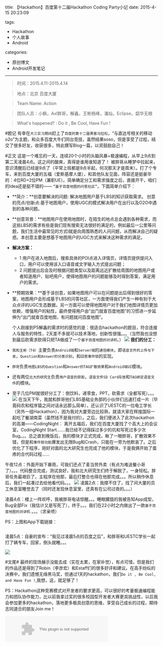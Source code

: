title: 【Hackathon】百度第十二届Hackathon Coding Party小记
date: 2015-4-15 20:23:09

tags:

 -  Hackathon
 - 个人故事
 -  Android

categories:

 - 原创博文
 - Android开发笔记

---

>时间：2015.4.11-2015.4.14

>地点：北京 百度大厦

>Team Name: Action

>团队人员：小枫，Axl胖哥，解鑫，王彬杨峰，潘灿，Eclipse，韶华无根

>What's happened? : Do it , Be Cool, Have Fun !


#题记
有幸在`大三实习期间`赶上了`百度的第十二届黑客马拉松`，“与直达号相关的移动o2o”为主题，和众多百度大牛们同台竞技，虽然结果soso，但是享受了过程，结交了很多好友，收获很多，特此撰写Blog一篇，以资鼓励自己！
<!--more-->
 
#正文
这是一个难忘的一天，连续20个小时的头脑风暴+极速编程，从早上9点到第二天凌晨4点。这之间的酸爽，真得是谁用谁知道了！
        被胖哥从睡梦中拉起来，意识清醒后已经是9点了（平常上班都是9点半起，何况那天才是周末）。打了个专车，来到百度大厦的五福（爱斯基摩人堡），和其他队友见面，阵容还是挺豪华的：4位RD+2位PM（兼职UE）。简单确定分工和需求强度之后，直接开干，咱们的Idea还是挺不错的—— ` “基于百度地图的问答社区” `，下面简单介绍下：
        
  - **简介：**创意要解决的问题: 解决地图用户基于LBS的知识获取需求。 创意的亮点/创新点:基于地图用户，使用UGC的模式解决用户在出行以及O2O中遇到的各种问题。
  
  - **创意背景：**地图用户在使用地图时，在陌生的地点总会遇到各种需求，而这些LBS的需求有些是我们现有搜索无法很好的满足的，例如最后一公里等问题，我们生活中最常见的方式I就是向周围熟悉的人问问题，从而解决自己的疑惑。本创意主要是想基于地图用户的UGC方式来解决这种需求的满足。
  
   - **解决方案：**
     - 1 用户在进入地图后，搜索具体的POI点进入详情页，详情页提供提问入口，用户可以使用该入口语音或文字输入方式提出问题；
     -  2 问题提出后会及时根据问题类型以及距离远近扩散给周围的地图用户或者知道用户、贴吧用户，使得地图用户的问题能够及时得到答案，满足用户的需求。
     
 - **预期效果：**基于该创意，如果地图用户可以在问题提出后得到很好的答案，地图用户会形成基于LBS的问答社区，一方面使得我们产生一种有别于大众点评的UGC生态数据，另一方面可以使得地图用户对于我们地图详情页更加依赖，增强用户的粘性，最终使得用户由“出门就查百度地图”的习惯进一步延伸为“出门就查百度地图，有问题就问百度地图”。        
 
   个人刚接到P5解鑫的需求时的感觉的是：很适合hackathon的题目，符合连接人与服务的特性，2天差不多就可以技术落地，创新性很强。。。（当然我也没想到最后砍需求砍得只把TA做成了一个`基于百度地图的对讲机。`）
 ![](http://7xi6qz.com1.z0.glb.clouddn.com/baiduhackathondefault.jpeg)
 **我们的分工：**
 
 - `我和王彬（T4）`主要负责`Android端`和`Server端`的`通信模块`，即`语音文件的上传与下发`，`Question和Answer的分类识别`，和`回答事件锁`的实现。
 - `胖哥`负责`地图LBS的Question`和`Answer的TAG扩散效果`和`Android端UI`模块。
 - 还有两位`北大的研究生`负责`用户语音的获取`，`语音文件SD Card存放`和`TAG绑定语音文件`的模块。
 - 至于几位PM就很好分工了：倒饮料，递零食，PPT，砍需求（全都写死）。。。
 ![](http://7xi6qz.com1.z0.glb.clouddn.com/baiduhackathondefault2.jpeg)
 在当天下午，我就和胖哥他们LBS基础业务部的小伙伴们迅速打成一片（毕竟码农和程序猿之间对话永远那么简单），还认识了UESTC的一位电工学长（另外一组Hackathon），因为我对大厦旁边比较熟，就请大家在辉煌国际一起吃了餐湖南菜（虽然钱不是我付的）。之后，我们便进入了此次hackathon的高潮——CodingNight：
 离开五福后，我们在百度大厦找了个高大上的会议室，CodingNight Start.......我已经不记得踩过多少的坑和写死过多少次Bug。。。总之直到晚饭后，我的模块才正式完成，瞅了一眼胖哥，扩散效果不错，但是和`事件锁功能`爆发出无限Bug和Crash，只能在一旁为他默哀了。之后优化了下程序，刚好对面的北大研究生也完成了他的模块，于是我俩开始了蛋疼的合代码过程......
 

午夜12点：外面开始下暴雨，可我们还点了麦当劳外卖（有点为难送餐小哥了）。。。代码整合完成，测试良好，我和北大研究生们终于解脱了，一身轻松。胖哥任务最艰巨了，主程序在他那，最后打整合也得在他那完成。。。所以稍作休息后，我们一起凑过去给他看代码。。。
![](http://7xi6qz.com1.z0.glb.clouddn.com/baiduhackathondefault1.jpeg)
凌晨2点：我撑不住了，找了间大厦的员工休息室睡觉去了（同时还发现休息室里，还真有在公司过夜的。。。）

凌晨4点：楼上一阵欢呼，我被胖哥电话惊醒。。。睡眼朦胧的我被告知App成型，Bug全部Fix（我估计又是写死了），终于。。。我们在22小时之内做出了一款`基于百度地图的对讲机` 。。。（求亲喷）

PS：上图和App下载链接：

![]()


凌晨5点：自豪的宣布：“我见过凌晨5点的百度之后”，和胖哥和UESTC学长一起打了辆专车，回家，倒头就睡。。。
 
 ![](http://7xi6qz.com1.z0.glb.clouddn.com/baiduhackathondefault3.jpeg)
 
#文尾#
最终的现场展示没能去成（实在太累，在家补觉），有点可惜，但是我们的作品还是得到了Robin（李彦宏）和Estaff们的很多好评和建议。在高手纷纭的决赛中，我们遗憾无缘黑马奖，但通过1天的hackathon，我们`Do it , Be Cool, and Have Fun !`,我想，这，就足够了！

PS：Hackathon这种竞赛模式对开发者的要求更高，可以很好的考量极速编程能力和团队协作能力，比以前我拿过奖的很多校园型开发者大赛更具挑战性，以后我会参加更多的hackathon，落地更多极具创意的思维，享受自己成长的过程，期待志同道合的朋友Join me！


<embed src="http://music.163.com/style/swf/widget.swf?sid=28949412&type=2&auto=1&width=320&height=66" width="340" height="86"  allowNetworking="all"></embed>